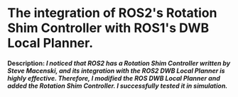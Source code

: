 # The integration of ROS2's Rotation Shim Controller with ROS1's DWB Local Planner.

#### Description: ***I noticed that ROS2 has a Rotation Shim Controller written by Steve Macenski, and its integration with the ROS2 DWB Local Planner is highly effective. Therefore, I modified the ROS DWB Local Planner and added the Rotation Shim Controller. I successfully tested it in simulation.***
